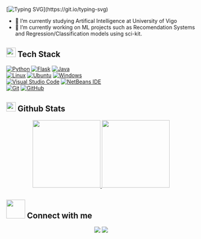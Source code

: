 [![Typing SVG](https://readme-typing-svg.demolab.com?font=Fira+Code&pause=1000&color=9818F7&width=435&lines=Welcome+to+my+profile!;Prolog+sucks!)](https://git.io/typing-svg)

- 🌱 I’m currently studying Artifical Intelligence at University of Vigo
- 🔭 I’m currently working on ML projects such as Recomendation Systems and Regression/Classification models using sci-kit.


## <img src="https://media2.giphy.com/media/QssGEmpkyEOhBCb7e1/giphy.gif?cid=ecf05e47a0n3gi1bfqntqmob8g9aid1oyj2wr3ds3mg700bl&rid=giphy.gif" width ="25"><b>       Tech Stack</b>

<p align="center">
  
[![Python](https://img.shields.io/badge/Python-3776AB?logo=python&logoColor=fff)](#)
[![Flask](https://img.shields.io/badge/Flask-000?logo=flask&logoColor=fff)](#)
[![Java](https://img.shields.io/badge/Java-%23ED8B00.svg?logo=openjdk&logoColor=white)](#)\
[![Linux](https://img.shields.io/badge/Linux-FCC624?logo=linux&logoColor=black)](#)
[![Ubuntu](https://img.shields.io/badge/Ubuntu-E95420?logo=ubuntu&logoColor=white)](#)
[![Windows](https://custom-icon-badges.demolab.com/badge/Windows-0078D6?logo=windows11&logoColor=white)](#)\
[![Visual Studio Code](https://custom-icon-badges.demolab.com/badge/Visual%20Studio%20Code-0078d7.svg?logo=vsc&logoColor=white)](#)
[![NetBeans IDE](https://img.shields.io/badge/NetBeans%20IDE-1B6AC6.svg?logo=apache-netbeans-ide&logoColor=white)](#)\
[![Git](https://img.shields.io/badge/Git-F05032?logo=git&logoColor=fff)](#)
[![GitHub](https://img.shields.io/badge/GitHub-%23121011.svg?logo=github&logoColor=white)](#)


## <img src="https://media.giphy.com/media/iY8CRBdQXODJSCERIr/giphy.gif" width="25"><b> Github Stats </b>

<p align="center">
<a href="https://github.com/santipvz">
  <img height="180em" src="https://github-readme-stats-eight-theta.vercel.app/api?username=santipvz&show_icons=true&theme=algolia&include_all_commits=true&count_private=true"/>
  <img height="180em" src="https://github-readme-stats-eight-theta.vercel.app/api/top-langs/?username=santipvz&layout=compact&langs_count=8&theme=algolia"/>
</a>
</p>

## <img src='https://raw.githubusercontent.com/ShahriarShafin/ShahriarShafin/main/Assets/handshake.gif' width="50"><b> Connect with me </b>

<p align="center">
<a href="https://www.linkedin.com/in/santiagopalomino"><img src="https://img.shields.io/badge/Santiago%20Palomino-%230077B5.svg?logo=linkedin&logoColor=white)"/></a>
<a href="mailto:santivzqzz@gmail.com"><img src="https://img.shields.io/badge/-santivzqzz@gmail.com-D14836?style=flat&logo=Gmail&logoColor=white"/></a>

</p>
